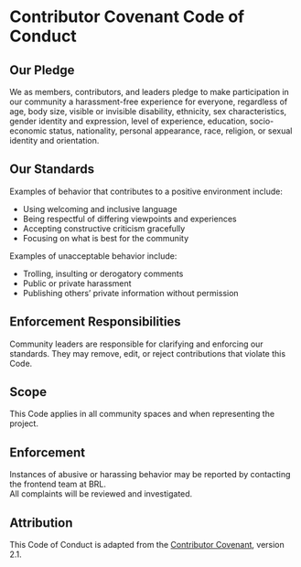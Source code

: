 # Contributor Covenant Code of Conduct

## Our Pledge
We as members, contributors, and leaders pledge to make participation in our
community a harassment-free experience for everyone, regardless of age, body
size, visible or invisible disability, ethnicity, sex characteristics, gender
identity and expression, level of experience, education, socio-economic status,
nationality, personal appearance, race, religion, or sexual identity and orientation.

## Our Standards
Examples of behavior that contributes to a positive environment include:
- Using welcoming and inclusive language  
- Being respectful of differing viewpoints and experiences  
- Accepting constructive criticism gracefully  
- Focusing on what is best for the community  

Examples of unacceptable behavior include:
- Trolling, insulting or derogatory comments  
- Public or private harassment  
- Publishing others’ private information without permission  

## Enforcement Responsibilities
Community leaders are responsible for clarifying and enforcing our standards.
They may remove, edit, or reject contributions that violate this Code.

## Scope
This Code applies in all community spaces and when representing the project.

## Enforcement
Instances of abusive or harassing behavior may be reported by contacting  
the frontend team at BRL.  
All complaints will be reviewed and investigated.

## Attribution
This Code of Conduct is adapted from the
[Contributor Covenant](https://www.contributor-covenant.org),
version 2.1.
